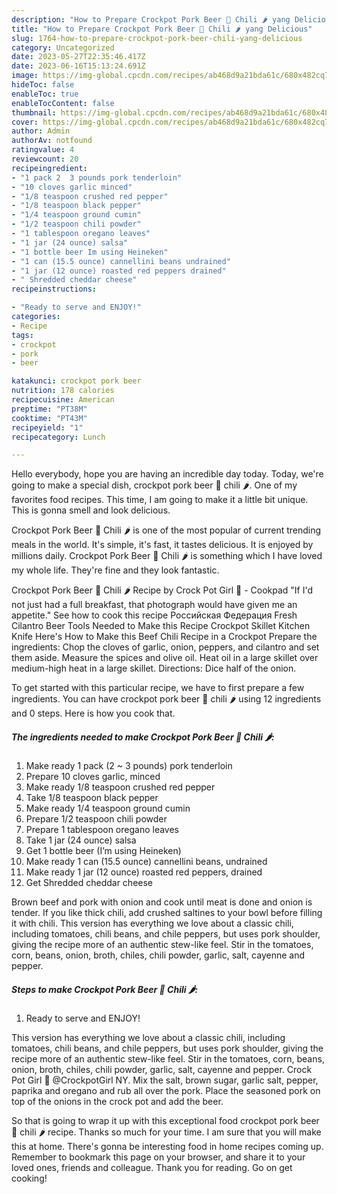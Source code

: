 ```yaml
---
description: "How to Prepare Crockpot Pork Beer 🍺 Chili 🌶️ yang Delicious"
title: "How to Prepare Crockpot Pork Beer 🍺 Chili 🌶️ yang Delicious"
slug: 1764-how-to-prepare-crockpot-pork-beer-chili-yang-delicious
category: Uncategorized
date: 2023-05-27T22:35:46.417Z
date: 2023-06-16T15:13:24.691Z
image: https://img-global.cpcdn.com/recipes/ab468d9a21bda61c/680x482cq70/crockpot-pork-beer-chili-recipe-main-photo.jpg
hideToc: false
enableToc: true
enableTocContent: false
thumbnail: https://img-global.cpcdn.com/recipes/ab468d9a21bda61c/680x482cq70/crockpot-pork-beer-chili-recipe-main-photo.jpg
cover: https://img-global.cpcdn.com/recipes/ab468d9a21bda61c/680x482cq70/crockpot-pork-beer-chili-recipe-main-photo.jpg
author: Admin
authorAv: notfound
ratingvalue: 4
reviewcount: 20
recipeingredient:
- "1 pack 2  3 pounds pork tenderloin"
- "10 cloves garlic minced"
- "1/8 teaspoon crushed red pepper"
- "1/8 teaspoon black pepper"
- "1/4 teaspoon ground cumin"
- "1/2 teaspoon chili powder"
- "1 tablespoon oregano leaves"
- "1 jar (24 ounce) salsa"
- "1 bottle beer Im using Heineken"
- "1 can (15.5 ounce) cannellini beans undrained"
- "1 jar (12 ounce) roasted red peppers drained"
- " Shredded cheddar cheese"
recipeinstructions:

- "Ready to serve and ENJOY!"
categories:
- Recipe
tags:
- crockpot
- pork
- beer

katakunci: crockpot pork beer 
nutrition: 178 calories
recipecuisine: American
preptime: "PT38M"
cooktime: "PT43M"
recipeyield: "1"
recipecategory: Lunch

---
```



Hello everybody, hope you are having an incredible day today. Today, we're going to make a special dish, crockpot pork beer 🍺 chili 🌶️. One of my favorites food recipes. This time, I am going to make it a little bit unique. This is gonna smell and look delicious.

Crockpot Pork Beer 🍺 Chili 🌶️ is one of the most popular of current trending meals in the world. It's simple, it's fast, it tastes delicious. It is enjoyed by millions daily. Crockpot Pork Beer 🍺 Chili 🌶️ is something which I have loved my whole life. They're fine and they look fantastic.

Crockpot Pork Beer 🍺 Chili 🌶️ Recipe by Crock Pot Girl 🤡 - Cookpad &#34;If I&#39;d not just had a full breakfast, that photograph would have given me an appetite.&#34; See how to cook this recipe Российская Федерация Fresh Cilantro Beer Tools Needed to Make this Recipe Crockpot Skillet Kitchen Knife Here&#39;s How to Make this Beef Chili Recipe in a Crockpot Prepare the ingredients: Chop the cloves of garlic, onion, peppers, and cilantro and set them aside. Measure the spices and olive oil. Heat oil in a large skillet over medium-high heat in a large skillet. Directions: Dice half of the onion.


To get started with this particular recipe, we have to first prepare a few ingredients. You can have crockpot pork beer 🍺 chili 🌶️ using 12 ingredients and 0 steps. Here is how you cook that.

<!--inarticleads1-->

##### The ingredients needed to make Crockpot Pork Beer 🍺 Chili 🌶️:

1. Make ready 1 pack (2 ~ 3 pounds) pork tenderloin
1. Prepare 10 cloves garlic, minced
1. Make ready 1/8 teaspoon crushed red pepper
1. Take 1/8 teaspoon black pepper
1. Make ready 1/4 teaspoon ground cumin
1. Prepare 1/2 teaspoon chili powder
1. Prepare 1 tablespoon oregano leaves
1. Take 1 jar (24 ounce) salsa
1. Get 1 bottle beer (I’m using Heineken)
1. Make ready 1 can (15.5 ounce) cannellini beans, undrained
1. Make ready 1 jar (12 ounce) roasted red peppers, drained
1. Get  Shredded cheddar cheese


Brown beef and pork with onion and cook until meat is done and onion is tender. If you like thick chili, add crushed saltines to your bowl before filling it with chili. This version has everything we love about a classic chili, including tomatoes, chili beans, and chile peppers, but uses pork shoulder, giving the recipe more of an authentic stew-like feel. Stir in the tomatoes, corn, beans, onion, broth, chiles, chili powder, garlic, salt, cayenne and pepper. 

<!--inarticleads2-->

##### Steps to make Crockpot Pork Beer 🍺 Chili 🌶️:


1. Ready to serve and ENJOY!

This version has everything we love about a classic chili, including tomatoes, chili beans, and chile peppers, but uses pork shoulder, giving the recipe more of an authentic stew-like feel. Stir in the tomatoes, corn, beans, onion, broth, chiles, chili powder, garlic, salt, cayenne and pepper. Crock Pot Girl 🤡 @CrockpotGirl NY. Mix the salt, brown sugar, garlic salt, pepper, paprika and oregano and rub all over the pork. Place the seasoned pork on top of the onions in the crock pot and add the beer. 

So that is going to wrap it up with this exceptional food crockpot pork beer 🍺 chili 🌶️ recipe. Thanks so much for your time. I am sure that you will make this at home. There's gonna be interesting food in home recipes coming up. Remember to bookmark this page on your browser, and share it to your loved ones, friends and colleague. Thank you for reading. Go on get cooking!
